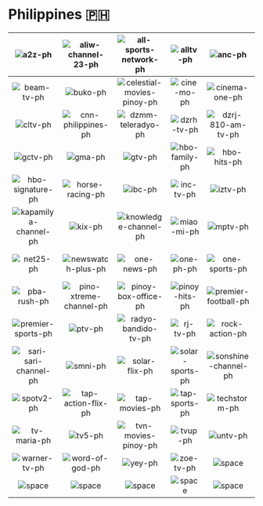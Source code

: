# Philippines 🇵🇭

| ![a2z-ph] | ![aliw-channel-23-ph] | ![all-sports-network-ph] | ![alltv-ph] | ![anc-ph] | ![aniplus-ph] |
|:---:|:---:|:---:|:---:|:---:|:---:|
| ![beam-tv-ph] | ![buko-ph] | ![celestial-movies-pinoy-ph] | ![cine-mo-ph] | ![cinema-one-ph] | ![cinemax-ph] |
| ![cltv-ph] | ![cnn-philippines-ph] | ![dzmm-teleradyo-ph] | ![dzrh-tv-ph] | ![dzrj-810-am-tv-ph] | ![ewtn-ph] |
| ![gctv-ph] | ![gma-ph] | ![gtv-ph] | ![hbo-family-ph] | ![hbo-hits-ph] | ![hbo-ph] |
| ![hbo-signature-ph] | ![horse-racing-ph] | ![ibc-ph] | ![inc-tv-ph] | ![iztv-ph] | ![jeepney-tv-ph] |
| ![kapamilya-channel-ph] | ![kix-ph] | ![knowledge-channel-ph] | ![miao-mi-ph] | ![mptv-ph] | ![nba-tv-philippines-ph] |
| ![net25-ph] | ![newswatch-plus-ph] | ![one-news-ph] | ![one-ph-ph] | ![one-sports-ph] | ![one-sports-plus-ph] |
| ![pba-rush-ph] | ![pino-xtreme-channel-ph] | ![pinoy-box-office-ph] | ![pinoy-hits-ph] | ![premier-football-ph] | ![premier-sports-2-ph] |
| ![premier-sports-ph] | ![ptv-ph] | ![radyo-bandido-tv-ph] | ![rj-tv-ph] | ![rock-action-ph] | ![rptv-ph] |
| ![sari-sari-channel-ph] | ![smni-ph] | ![solar-flix-ph] | ![solar-sports-ph] | ![sonshine-channel-ph] | ![spotv-ph] |
| ![spotv2-ph] | ![tap-action-flix-ph] | ![tap-movies-ph] | ![tap-sports-ph] | ![techstorm-ph] | ![tmc-ph] |
| ![tv-maria-ph] | ![tv5-ph] | ![tvn-movies-pinoy-ph] | ![tvup-ph] | ![untv-ph] | ![viva-cinema-ph] |
| ![warner-tv-ph] | ![word-of-god-ph] | ![yey-ph] | ![zoe-tv-ph] | ![space] | ![space] |
| ![space]| ![space]| ![space]| ![space]| ![space]| ![space]|


[a2z-ph]:a2z-ph.png
[aliw-channel-23-ph]:aliw-channel-23-ph.png
[all-sports-network-ph]:all-sports-network-ph.png
[alltv-ph]:alltv-ph.png
[anc-ph]:anc-ph.png
[aniplus-ph]:aniplus-ph.png
[beam-tv-ph]:beam-tv-ph.png
[buko-ph]:buko-ph.png
[celestial-movies-pinoy-ph]:celestial-movies-pinoy-ph.png
[cine-mo-ph]:cine-mo-ph.png
[cinema-one-ph]:cinema-one-ph.png
[cinemax-ph]:cinemax-ph.png
[cltv-ph]:cltv-ph.png
[cnn-philippines-ph]:cnn-philippines-ph.png
[dzmm-teleradyo-ph]:dzmm-teleradyo-ph.png
[dzrh-tv-ph]:dzrh-tv-ph.png
[dzrj-810-am-tv-ph]:dzrj-810-am-tv-ph.png
[ewtn-ph]:ewtn-ph.png
[gctv-ph]:gctv-ph.png
[gma-ph]:gma-ph.png
[gtv-ph]:gtv-ph.png
[hbo-family-ph]:hbo-family-ph.png
[hbo-hits-ph]:hbo-hits-ph.png
[hbo-ph]:hbo-ph.png
[hbo-signature-ph]:hbo-signature-ph.png
[horse-racing-ph]:horse-racing-ph.png
[ibc-ph]:ibc-ph.png
[inc-tv-ph]:inc-tv-ph.png
[iztv-ph]:iztv-ph.png
[jeepney-tv-ph]:jeepney-tv-ph.png
[kapamilya-channel-ph]:kapamilya-channel-ph.png
[kix-ph]:kix-ph.png
[knowledge-channel-ph]:knowledge-channel-ph.png
[miao-mi-ph]:miao-mi-ph.png
[mptv-ph]:mptv-ph.png
[nba-tv-philippines-ph]:nba-tv-philippines-ph.png
[net25-ph]:net25-ph.png
[newswatch-plus-ph]:newswatch-plus-ph.png
[one-news-ph]:one-news-ph.png
[one-ph-ph]:one-ph-ph.png
[one-sports-ph]:one-sports-ph.png
[one-sports-plus-ph]:one-sports-plus-ph.png
[pba-rush-ph]:pba-rush-ph.png
[pino-xtreme-channel-ph]:pino-xtreme-channel-ph.png
[pinoy-box-office-ph]:pinoy-box-office-ph.png
[pinoy-hits-ph]:pinoy-hits-ph.png
[premier-football-ph]:premier-football-ph.png
[premier-sports-2-ph]:premier-sports-2-ph.png
[premier-sports-ph]:premier-sports-ph.png
[ptv-ph]:ptv-ph.png
[radyo-bandido-tv-ph]:radyo-bandido-tv-ph.png
[rj-tv-ph]:rj-tv-ph.png
[rock-action-ph]:rock-action-ph.png
[rptv-ph]:rptv-ph.png
[sari-sari-channel-ph]:sari-sari-channel-ph.png
[smni-ph]:smni-ph.png
[solar-flix-ph]:solar-flix-ph.png
[solar-sports-ph]:solar-sports-ph.png
[sonshine-channel-ph]:sonshine-channel-ph.png
[spotv-ph]:spotv-ph.png
[spotv2-ph]:spotv2-ph.png
[tap-action-flix-ph]:tap-action-flix-ph.png
[tap-movies-ph]:tap-movies-ph.png
[tap-sports-ph]:tap-sports-ph.png
[techstorm-ph]:techstorm-ph.png
[tmc-ph]:tmc-ph.png
[tv-maria-ph]:tv-maria-ph.png
[tv5-ph]:tv5-ph.png
[tvn-movies-pinoy-ph]:tvn-movies-pinoy-ph.png
[tvup-ph]:tvup-ph.png
[untv-ph]:untv-ph.png
[viva-cinema-ph]:viva-cinema-ph.png
[warner-tv-ph]:warner-tv-ph.png
[word-of-god-ph]:word-of-god-ph.png
[yey-ph]:yey-ph.png
[zoe-tv-ph]:zoe-tv-ph.png

[space]:../../misc/space-1500.png

